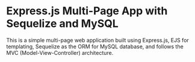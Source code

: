 # Express.js Multi-Page App with Sequelize and MySQL

This is a simple multi-page web application built using Express.js, EJS for templating, Sequelize as the ORM for MySQL database, and follows the MVC (Model-View-Controller) architecture.
